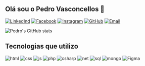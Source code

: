 ## Olá sou o Pedro Vasconcellos 👋
[![LinkedInd](https://img.shields.io/badge/LinkedIn-0077B5?style=for-the-badge&logo=linkedin&logoColor=white)](www.linkedin.com/in/pedro-vasconcellos-77353016b)
[![Facebook](https://img.shields.io/badge/Facebook-1877F2?style=for-the-badge&logo=facebook&logoColor=white)](https://www.facebook.com/profile.php?id=100010881995986&locale=pt_BR)
[![Instagram](https://img.shields.io/badge/Instagram-E4405F?style=for-the-badge&logo=instagram&logoColor=white)](https://www.instagram.com/pedro_v4zconcellos_/)
[![GitHub](https://img.shields.io/badge/GitHub-100000?style=for-the-badge&logo=github&logoColor=white)](https://github.com/pedrobvasconcellos)
[![Email](https://img.shields.io/badge/Gmail-D14836?style=for-the-badge&logo=gmail&logoColor=white)](vasconcellospedro213@gmail.com)

![Pedro's GitHub stats](https://github-readme-stats.vercel.app/api?username=pedrobvasconcellos&show_icons=true&theme=tokyonight)

## Tecnologias que utilizo 
![html](https://img.shields.io/badge/HTML5-E34F26?style=for-the-badge&logo=html5&logoColor=white)
![css](https://img.shields.io/badge/CSS3-1572B6?style=for-the-badge&logo=css3&logoColor=white)
![js](https://img.shields.io/badge/JavaScript-F7DF1E?style=for-the-badge&logo=javascript&logoColor=black)
![php](https://img.shields.io/badge/PHP-777BB4?style=for-the-badge&logo=php&logoColor=white)
![csharp](https://img.shields.io/badge/C%23-239120?style=for-the-badge&logo=c-sharp&logoColor=white)
![net](https://img.shields.io/badge/.NET-5C2D91?style=for-the-badge&logo=.net&logoColor=white)
![sql](https://img.shields.io/badge/MySQL-00000F?style=for-the-badge&logo=mysql&logoColor=white)
![mongo](https://img.shields.io/badge/MongoDB-4EA94B?style=for-the-badge&logo=mongodb&logoColor=white)
![Figma](https://img.shields.io/badge/figma-%23F24E1E.svg?style=for-the-badge&logo=figma&logoColor=white)
